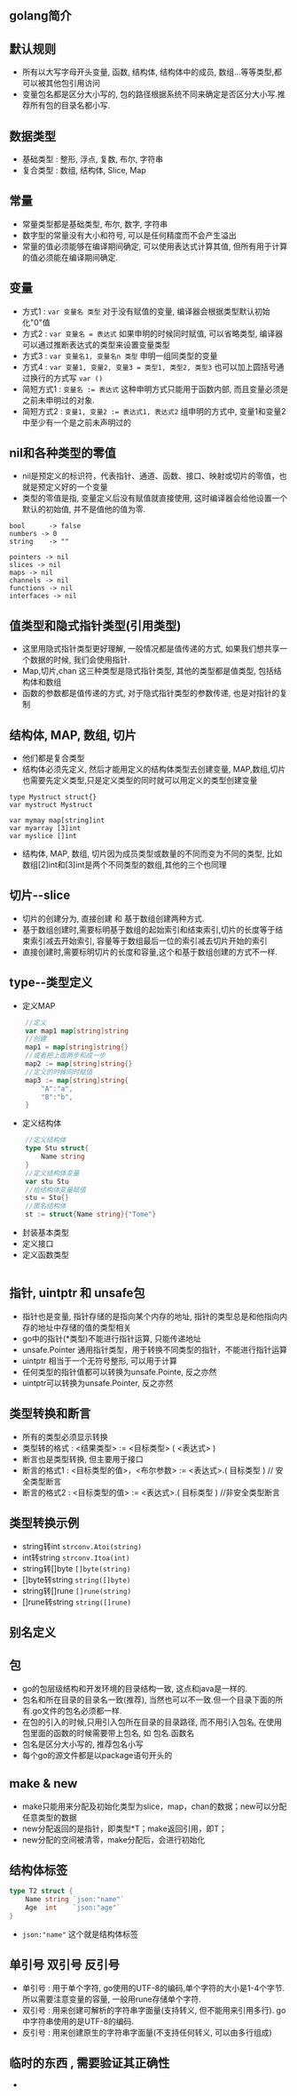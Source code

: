 ## golang简介

## 默认规则
- 所有以大写字母开头变量, 函数, 结构体, 结构体中的成员, 数组...等等类型,都可以被其他包引用访问
- 变量包名都是区分大小写的, 包的路径根据系统不同来确定是否区分大小写.推荐所有包的目录名都小写.

## 数据类型
- 基础类型 : 整形, 浮点, 复数, 布尔, 字符串
- 复合类型 : 数组, 结构体, Slice, Map

## 常量
- 常量类型都是基础类型, 布尔, 数字, 字符串
- 数字型的常量没有大小和符号, 可以是任何精度而不会产生溢出
- 常量的值必须能够在编译期间确定, 可以使用表达式计算其值, 但所有用于计算的值必须能在编译期间确定.

## 变量
- 方式1 : `var 变量名 类型` 对于没有赋值的变量, 编译器会根据类型默认初始化"0"值
- 方式2 : `var 变量名 = 表达式` 如果申明的时候同时赋值, 可以省略类型, 编译器可以通过推断表达式的类型来设置变量类型
- 方式3 : `var 变量名1, 变量名n 类型` 申明一组同类型的变量
- 方式4 : `var 变量1, 变量2, 变量3 = 类型1, 类型2, 类型3` 也可以加上圆括号通过换行的方式写 `var ()`
- 简短方式1 : `变量名 := 表达式` 这种申明方式只能用于函数内部, 而且变量必须是之前未申明过的对象.
- 简短方式2 : `变量1, 变量2 := 表达式1, 表达式2` 组申明的方式中, 变量1和变量2中至少有一个是之前未声明过的

## nil和各种类型的零值
- nil是预定义的标识符，代表指针、通道、函数、接口、映射或切片的零值，也就是预定义好的一个变量
- 类型的零值是指, 变量定义后没有赋值就直接使用, 这时编译器会给他设置一个默认的初始值, 并不是值他的值为零.
```golang
bool      -> false                              
numbers -> 0                                 
string    -> ""      

pointers -> nil
slices -> nil
maps -> nil
channels -> nil
functions -> nil
interfaces -> nil
```

## 值类型和隐式指针类型(引用类型)
- 这里用隐式指针类型更好理解, 一般情况都是值传递的方式, 如果我们想共享一个数据的时候, 我们会使用指针.
- Map,切片,chan 这三种类型是隐式指针类型, 其他的类型都是值类型, 包括结构体和数组
- 函数的参数都是值传递的方式, 对于隐式指针类型的参数传递, 也是对指针的复制

## 结构体, MAP, 数组, 切片
- 他们都是复合类型
- 结构体必须先定义, 然后才能用定义的结构体类型去创建变量, MAP,数组,切片也需要先定义类型,只是定义类型的同时就可以用定义的类型创建变量   
```golang
type Mystruct struct{}
var mystruct Mystruct

var mymay map[string]int
var myarray [3]int
var myslice []int
```
- 结构体, MAP, 数组, 切片因为成员类型或数量的不同而变为不同的类型, 比如数组[2]int和[3]int是两个不同类型的数组,其他的三个也同理

## 切片--slice
- 切片的创建分为, 直接创建 和 基于数组创建两种方式.
- 基于数组创建时,需要标明基于数组的起始索引和结束索引,切片的长度等于结束索引减去开始索引, 容量等于数组最后一位的索引减去切片开始的索引
- 直接创建时,需要标明切片的长度和容量,这个和基于数组创建的方式不一样.

## type--类型定义
- 定义MAP
``` go
    //定义 
    var map1 map[string]string
    //创建
    map1 = map[string]string{}
    //或者把上面两步和成一步
    map2 := map[string]string{}
    //定义的时候同时赋值
    map3 := map[string]string{
        "A":"a",
        "B":"b",
    }
```
- 定义结构体
``` go
    //定义结构体
    type Stu struct{
        Name string
    }
    //定义结构体变量
    var stu Stu
    //给结构体变量赋值
    stu = Stu{}
    //匿名结构体
    st := struct{Name string}{"Tome"}
```
- 封装基本类型
- 定义接口
- 定义函数类型
``` go

```

## 指针, uintptr 和 unsafe包
- 指针也是变量, 指针存储的是指向某个内存的地址, 指针的类型总是和他指向内存的地址中存储的值的类型相关
- go中的指针(*类型)不能进行指针运算, 只能传递地址
- unsafe.Pointer 通用指针类型，用于转换不同类型的指针，不能进行指针运算
- uintptr 相当于一个无符号整形, 可以用于计算
- 任何类型的指针值都可以转换为unsafe.Pointe, 反之亦然
- uintptr可以转换为unsafe.Pointer, 反之亦然

## 类型转换和断言
- 所有的类型必须显示转换
- 类型转的格式 : <结果类型> := <目标类型> ( <表达式> )
- 断言也是类型转换, 但主要用于接口
- 断言的格式1 : <目标类型的值>，<布尔参数> := <表达式>.( 目标类型 )     // 安全类型断言
- 断言的格式2 : <目标类型的值> := <表达式>.( 目标类型 )     //非安全类型断言

## 类型转换示例
- string转int  `strconv.Atoi(string)`
- int转string `strconv.Itoa(int)`
- string转[]byte `[]byte(string)`
- []byte转string `string([]byte)`
- string转[]rune `[]rune(string)`
- []rune转string `string([]rune)`


## 别名定义



## 包
- go的包层级结构和开发环境的目录结构一致, 这点和java是一样的.
- 包名和所在目录的目录名一致(推荐), 当然也可以不一致.但一个目录下面的所有.go文件的包名必须都一样.
- 在包的引入的时候,只用引入包所在目录的目录路径, 而不用引入包名, 在使用包里面的函数的时候需要带上包名, 如 包名.函数名
- 包名是区分大小写的, 推荐包名小写
- 每个go的源文件都是以package语句开头的

## make & new
- make只能用来分配及初始化类型为slice，map，chan的数据；new可以分配任意类型的数据
- new分配返回的是指针，即类型*T；make返回引用，即T；
- new分配的空间被清零，make分配后，会进行初始化


## 结构体标签
```go
type T2 struct {
	Name string `json:"name"`
	Age  int    `json:"age"`
}
```
- `json:"name"` 这个就是结构体标签

## 单引号 双引号 反引号
- 单引号 : 用于单个字符, go使用的UTF-8的编码,单个字符的大小是1-4个字节.所以需要注意变量的容量, 一般用rune存储单个字符.
- 双引号 : 用来创建可解析的字符串字面量(支持转义, 但不能用来引用多行). go中字符串使用的是UTF-8的编码.
- 反引号 : 用来创建原生的字符串字面量(不支持任何转义, 可以由多行组成)


## 临时的东西 , 需要验证其正确性
- 